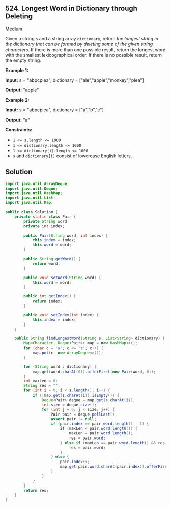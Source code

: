 ## 524\. Longest Word in Dictionary through Deleting

Medium

Given a string `s` and a string array `dictionary`, return _the longest string in the dictionary that can be formed by deleting some of the given string characters_. If there is more than one possible result, return the longest word with the smallest lexicographical order. If there is no possible result, return the empty string.

**Example 1:**

**Input:** s = "abpcplea", dictionary = ["ale","apple","monkey","plea"]

**Output:** "apple"

**Example 2:**

**Input:** s = "abpcplea", dictionary = ["a","b","c"]

**Output:** "a"

**Constraints:**

*   `1 <= s.length <= 1000`
*   `1 <= dictionary.length <= 1000`
*   `1 <= dictionary[i].length <= 1000`
*   `s` and `dictionary[i]` consist of lowercase English letters.

## Solution

```java
import java.util.ArrayDeque;
import java.util.Deque;
import java.util.HashMap;
import java.util.List;
import java.util.Map;

public class Solution {
    private static class Pair {
        private String word;
        private int index;

        public Pair(String word, int index) {
            this.index = index;
            this.word = word;
        }

        public String getWord() {
            return word;
        }

        public void setWord(String word) {
            this.word = word;
        }

        public int getIndex() {
            return index;
        }

        public void setIndex(int index) {
            this.index = index;
        }
    }

    public String findLongestWord(String s, List<String> dictionary) {
        Map<Character, Deque<Pair>> map = new HashMap<>();
        for (char c = 'a'; c <= 'z'; c++) {
            map.put(c, new ArrayDeque<>());
        }

        for (String word : dictionary) {
            map.get(word.charAt(0)).offerFirst(new Pair(word, 0));
        }
        int maxLen = 0;
        String res = "";
        for (int i = 0; i < s.length(); i++) {
            if (!map.get(s.charAt(i)).isEmpty()) {
                Deque<Pair> deque = map.get(s.charAt(i));
                int size = deque.size();
                for (int j = 0; j < size; j++) {
                    Pair pair = deque.pollLast();
                    assert pair != null;
                    if (pair.index == pair.word.length() - 1) {
                        if (maxLen < pair.word.length()) {
                            maxLen = pair.word.length();
                            res = pair.word;
                        } else if (maxLen == pair.word.length() && res.compareTo(pair.word) > 0) {
                            res = pair.word;
                        }
                    } else {
                        pair.index++;
                        map.get(pair.word.charAt(pair.index)).offerFirst(pair);
                    }
                }
            }
        }
        return res;
    }
}
```